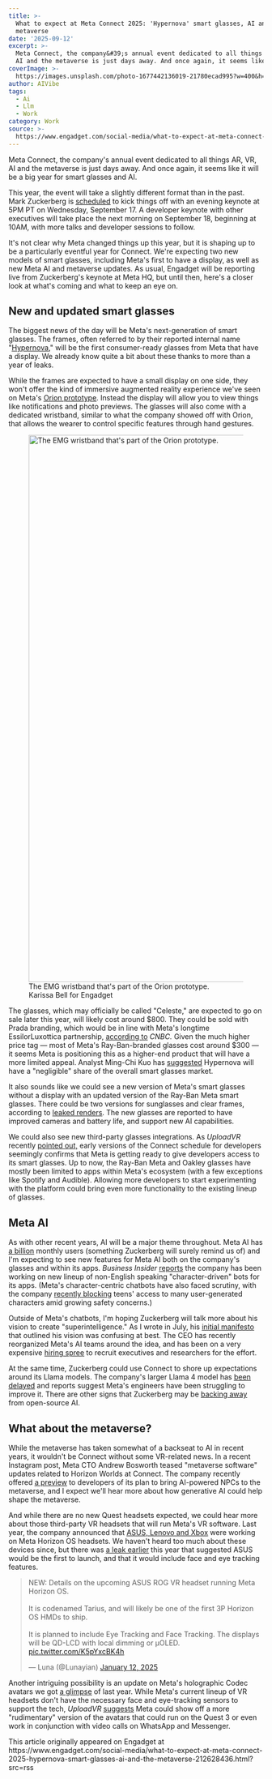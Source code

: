 ```yaml
---
title: >-
  What to expect at Meta Connect 2025: 'Hypernova' smart glasses, AI and the
  metaverse
date: '2025-09-12'
excerpt: >-
  Meta Connect, the company&#39;s annual event dedicated to all things AR, VR,
  AI and the metaverse is just days away. And once again, it seems like it...
coverImage: >-
  https://images.unsplash.com/photo-1677442136019-21780ecad995?w=400&h=200&fit=crop&auto=format
author: AIVibe
tags:
  - Ai
  - Llm
  - Work
category: Work
source: >-
  https://www.engadget.com/social-media/what-to-expect-at-meta-connect-2025-hypernova-smart-glasses-ai-and-the-metaverse-212628436.html?src=rss
---
```

<p>Meta Connect, the company&#39;s annual event dedicated to all things AR, VR, AI and the metaverse is just days away. And once again, it seems like it will be a big year for smart glasses and AI.</p>
<p>This year, the event will take a slightly different format than in the past. Mark Zuckerberg is <a data-i13n="elm:context_link;elmt:doNotAffiliate;cpos:1;pos:1" class="no-affiliate-link" href="https://www.meta.com/connect/agenda/"><ins>scheduled</ins></a> to kick things off with an evening keynote at 5PM PT on Wednesday, September 17. A developer keynote with other executives will take place the next morning on September 18, beginning at 10AM, with more talks and developer sessions to follow.</p>
<span id="end-legacy-contents"></span><p>It&#39;s not clear why Meta changed things up this year, but it is shaping up to be a particularly eventful year for Connect. We&#39;re expecting two new models of smart glasses, including Meta&#39;s first to have a display, as well as new Meta AI and metaverse updates. As usual, Engadget will be reporting live from Zuckerberg&#39;s keynote at Meta HQ, but until then, here&#39;s a closer look at what&#39;s coming and what to keep an eye on.</p>
<h2 id="jump-link-new-and-updated-smart-glasses">New and updated smart glasses</h2>
<p>The biggest news of the day will be Meta&#39;s next-generation of smart glasses. The frames, often referred to by their reported internal name &quot;<a data-i13n="elm:context_link;elmt:doNotAffiliate;cpos:2;pos:1" class="no-affiliate-link" href="https://www.engadget.com/wearables/report-meta-could-release-its-first-true-ar-headset-as-soon-as-2027-222502610.html"><ins>Hypernova</ins></a>,&quot; will be the first consumer-ready glasses from Meta that have a display. We already know quite a bit about these thanks to more than a year of leaks.</p>
<p>While the frames are expected to have a small display on one side, they won&#39;t offer the kind of immersive augmented reality experience we&#39;ve seen on Meta&#39;s <a data-i13n="elm:context_link;elmt:doNotAffiliate;cpos:3;pos:1" class="no-affiliate-link" href="https://www.engadget.com/ar-vr/metas-orion-prototype-offers-a-glimpse-into-our-ar-future-123038066.html"><ins>Orion prototype</ins></a>. Instead the display will allow you to view things like notifications and photo previews. The glasses will also come with a dedicated wristband, similar to what the company showed off with Orion, that allows the wearer to control specific features through hand gestures.</p>
<figure><img src="https://s.yimg.com/os/creatr-uploaded-images/2025-09/a9fe4c50-901a-11f0-bffa-2179f92d70c9" data-crop-orig-src="https://s.yimg.com/os/creatr-uploaded-images/2025-09/a9fe4c50-901a-11f0-bffa-2179f92d70c9" style="height:1080px;width:1920px;" alt="The EMG wristband that&#39;s part of the Orion prototype." data-uuid="5578445e-a3af-31fb-a0f8-162405934313"><figcaption>The EMG wristband that&#39;s part of the Orion prototype.</figcaption><div class="photo-credit">Karissa Bell for Engadget</div></figure>
<p>The glasses, which may officially be called &quot;Celeste,&quot; are expected to go on sale later this year, will likely cost around $800. They could be sold with Prada branding, which would be in line with Meta&#39;s longtime EssilorLuxottica partnership, <a data-i13n="elm:context_link;elmt:doNotAffiliate;cpos:4;pos:1" class="no-affiliate-link" href="https://www.cnbc.com/2025/08/22/meta-hypernova-ar-glasses-wristband.html"><ins>according to</ins></a> <em>CNBC.</em> Given the much higher price tag — most of Meta&#39;s Ray-Ban-branded glasses cost around $300 — it seems Meta is positioning this as a higher-end product that will have a more limited appeal. Analyst Ming-Chi Kuo has <a data-i13n="elm:context_link;elmt:doNotAffiliate;cpos:5;pos:1" class="no-affiliate-link" href="https://x.com/mingchikuo/status/1960513106704277658"><ins>suggested</ins></a> Hypernova will have a &quot;negligible&quot; share of the overall smart glasses market.</p>
<p>It also sounds like we could see a new version of Meta&#39;s smart glasses without a display with an updated version of the Ray-Ban Meta smart glasses. There could be two versions for sunglasses and clear frames, according to <a data-i13n="elm:context_link;elmt:doNotAffiliate;cpos:6;pos:1" class="no-affiliate-link" href="https://www.uploadvr.com/renders-of-next-gen-ray-ban-meta-glasses-leak/"><ins>leaked renders</ins></a>. The new glasses are reported to have improved cameras and battery life, and support new AI capabilities.</p>
<p>We could also see new third-party glasses integrations. As <em>UploadVR </em>recently <a data-i13n="elm:context_link;elmt:doNotAffiliate;cpos:7;pos:1" class="no-affiliate-link" href="https://www.uploadvr.com/meta-connect-agenda-reveals-smart-glasses-sdk/"><ins>pointed out,</ins></a> early versions of the Connect schedule for developers seemingly confirms that Meta is getting ready to give developers access to its smart glasses. Up to now, the Ray-Ban Meta and Oakley glasses have mostly been limited to apps within Meta&#39;s ecosystem (with a few exceptions like Spotify and Audible). Allowing more developers to start experimenting with the platform could bring even more functionality to the existing lineup of glasses.</p>
<h2 id="jump-link-meta-ai">Meta AI</h2>
<p>As with other recent years, AI will be a major theme throughout. Meta AI has <a data-i13n="elm:context_link;elmt:doNotAffiliate;cpos:8;pos:1" class="no-affiliate-link" href="https://www.engadget.com/ai/meta-ai-already-has-1-billion-active-users-120023875.html"><ins>a billion</ins></a> monthly users (something Zuckerberg will surely remind us of) and I&#39;m expecting to see new features for Meta AI both on the company&#39;s glasses and within its apps. <em>Business Insider</em> <a data-i13n="elm:context_link;elmt:doNotAffiliate;cpos:9;pos:1" class="no-affiliate-link" href="https://www.businessinsider.com/meta-hires-contractors-build-ai-chatbot-characters-key-markets-2025-9"><ins>reports</ins></a> the company has been working on new lineup of non-English speaking &quot;character-driven&quot; bots for its apps. (Meta&#39;s character-centric chatbots have also faced scrutiny, with the company <a data-i13n="cpos:10;pos:1" href="https://www.engadget.com/social-media/meta-is-re-training-its-ai-so-it-wont-discuss-self-harm-or-have-romantic-conversations-with-teens-182418587.html">recently blocking</a> teens&#39; access to many user-generated characters amid growing safety concerns.)</p>
<p>Outside of Meta&#39;s chatbots, I&#39;m hoping Zuckerberg will talk more about his vision to create &quot;superintelligence.&quot; As I wrote in July, his <a data-i13n="elm:context_link;elmt:doNotAffiliate;cpos:11;pos:1" class="no-affiliate-link" href="https://www.engadget.com/ai/mark-zuckerberg-shares-a-confusing-vision-for-ai-superintelligence-153944322.html"><ins>initial manifesto</ins></a> that outlined his vision was confusing at best. The CEO has recently reorganized Meta&#39;s AI teams around the idea, and has been on a very expensive <a data-i13n="elm:context_link;elmt:doNotAffiliate;cpos:12;pos:1" class="no-affiliate-link" href="https://www.engadget.com/big-tech/meta-invests-148-billion-in-scale-ai-and-recruits-its-ceo-130029612.html"><ins>hiring spree</ins></a> to recruit executives and researchers for the effort.</p>
<p>At the same time, Zuckerberg could use Connect to shore up expectations around its Llama models. The company&#39;s larger Llama 4 model has <a data-i13n="cpos:13;pos:1" href="https://www.engadget.com/ai/metas-behemoth-llama-4-model-might-still-be-months-away-221240585.html?guccounter=1&amp;guce_referrer=aHR0cHM6Ly93d3cuZ29vZ2xlLmNvbS8&amp;guce_referrer_sig=AQAAAK8jOG6ZjW9Df42BRFk1UksqV40HVE8Q0wTbOH5IZuP59ZiagOZy1iL3UxuJIEu2MfuOi8q-jZs_dNIKmHAs4qdPGtWziwt_PzQMluCqRQfu_ogi2IkikiavMMFYoH6ITEl6V-WNJ7QEcT1zAs49Sv0IJakYQTh3G8DM-5A36fuc"><ins>been delayed</ins></a> and reports suggest Meta&#39;s engineers have been struggling to improve it. There are other signs that Zuckerberg may be <a data-i13n="cpos:14;pos:1" href="https://www.engadget.com/ai/is-mark-zuckerberg-flip-flopping-on-open-source-ai-231310567.html"><ins>backing away</ins></a> from open-source AI.</p>
<h2 id="jump-link-what-about-the-metaverse">What about the metaverse?</h2>
<p>While the metaverse has taken somewhat of a backseat to AI in recent years, it wouldn&#39;t be Connect without some VR-related news. In a recent Instagram post, Meta CTO Andrew Bosworth teased &quot;metaverse software&quot; updates related to Horizon Worlds at Connect. The company recently offered <a data-i13n="elm:context_link;elmt:doNotAffiliate;cpos:15;pos:1" class="no-affiliate-link" href="https://www.engadget.com/social-media/meta-is-bringing-ai-powered-npcs-to-the-metaverse-231605236.html"><ins>a preview</ins></a> to developers of its plan to bring AI-powered NPCs to the metaverse, and I expect we&#39;ll hear more about how generative AI could help shape the metaverse.</p>
<p>And while there are no new Quest headsets expected, we could hear more about those third-party VR headsets that will run Meta&#39;s VR software. Last year, the company announced that <a data-i13n="elm:context_link;elmt:doNotAffiliate;cpos:16;pos:1" class="no-affiliate-link" href="https://www.engadget.com/meta-opens-quest-os-to-third-parties-including-asus-and-lenovo-163127396.html"><ins>ASUS, Lenovo and Xbox</ins></a> were working on Meta Horizon OS headsets. We haven&#39;t heard too much about these devices since, but there was <a data-i13n="elm:context_link;elmt:doNotAffiliate;cpos:17;pos:1" class="no-affiliate-link" href="https://x.com/Lunayian/status/1878470166360580199"><ins>a leak earlier</ins></a> this year that suggested ASUS would be the first to launch, and that it would include face and eye tracking features.</p>
<div id="269f1b00ffef4fafb3f5260230afab35"><blockquote class="twitter-tweet"><p lang="en" dir="ltr">NEW: Details on the upcoming ASUS ROG VR headset running Meta Horizon OS.<br><br>It is codenamed Tarius, and will likely be one of the first 3P Horizon OS HMDs to ship.<br><br>It is planned to include Eye Tracking and Face Tracking. The displays will be QD-LCD with local dimming or µOLED. <a href="https://t.co/K5pYxcBK4h">pic.twitter.com/K5pYxcBK4h</a></p>— Luna (@Lunayian) <a href="https://twitter.com/Lunayian/status/1878470166360580199?ref_src=twsrc%5Etfw">January 12, 2025</a></blockquote>
 

</div>
<p>Another intriguing possibility is an update on Meta&#39;s holographic Codec avatars we got <a data-i13n="elm:context_link;elmt:doNotAffiliate;cpos:18;pos:1" class="no-affiliate-link" href="https://www.engadget.com/ar-vr/metas-orion-holographic-avatars-will-eventually-be-in-vr-too-235206805.html?guccounter=1&amp;guce_referrer=aHR0cHM6Ly93d3cuZ29vZ2xlLmNvbS8&amp;guce_referrer_sig=AQAAAK8jOG6ZjW9Df42BRFk1UksqV40HVE8Q0wTbOH5IZuP59ZiagOZy1iL3UxuJIEu2MfuOi8q-jZs_dNIKmHAs4qdPGtWziwt_PzQMluCqRQfu_ogi2IkikiavMMFYoH6ITEl6V-WNJ7QEcT1zAs49Sv0IJakYQTh3G8DM-5A36fuc"><ins>a glimpse</ins></a> of last year. While Meta&#39;s current lineup of VR headsets don&#39;t have the necessary face and eye-tracking sensors to support the tech, <em>UploadVR</em> <a data-i13n="elm:context_link;elmt:doNotAffiliate;cpos:19;pos:1" class="no-affiliate-link" href="https://www.uploadvr.com/meta-cto-teases-what-to-expect-at-connect-2025/"><ins>suggests</ins></a> Meta could show off a more &quot;rudimentary&quot; version of the avatars that could run on the Quest 3 or even work in conjunction with video calls on WhatsApp and Messenger.</p>This article originally appeared on Engadget at https://www.engadget.com/social-media/what-to-expect-at-meta-connect-2025-hypernova-smart-glasses-ai-and-the-metaverse-212628436.html?src=rss
